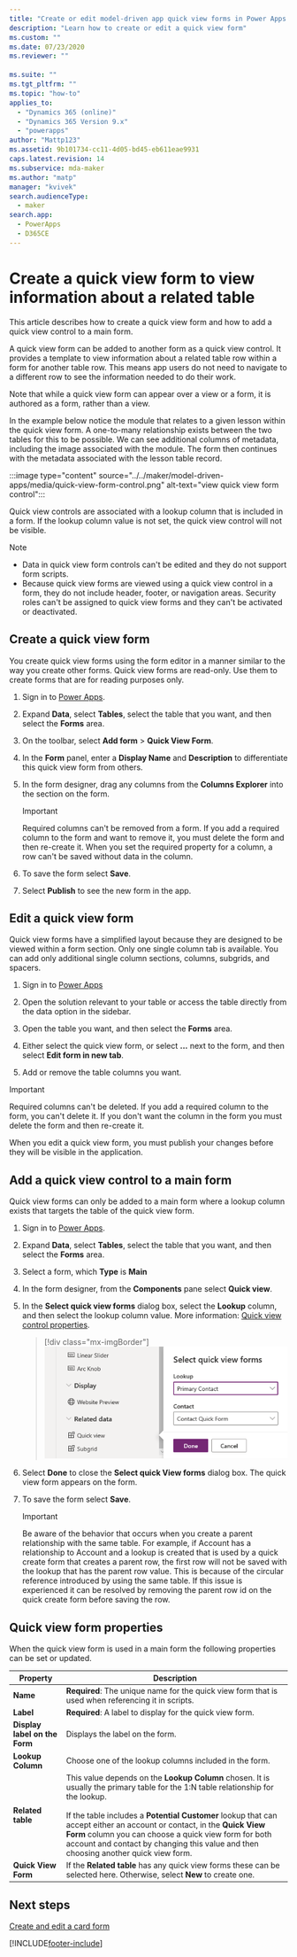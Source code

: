 ```yaml
---
title: "Create or edit model-driven app quick view forms in Power Apps | MicrosoftDocs"
description: "Learn how to create or edit a quick view form"
ms.custom: ""
ms.date: 07/23/2020
ms.reviewer: ""

ms.suite: ""
ms.tgt_pltfrm: ""
ms.topic: "how-to"
applies_to: 
  - "Dynamics 365 (online)"
  - "Dynamics 365 Version 9.x"
  - "powerapps"
author: "Mattp123"
ms.assetid: 9b101734-cc11-4d05-bd45-eb611eae9931
caps.latest.revision: 14
ms.subservice: mda-maker
ms.author: "matp"
manager: "kvivek"
search.audienceType: 
  - maker
search.app: 
  - PowerApps
  - D365CE
---
```


# Create a quick view form to view information about a related table

This article describes how to create a quick view form and how to add a quick view control to a main form.

A quick view form can be added to another form as a quick view control. It provides a template to view information about a related table row within a form for another table row. This means app users do not need to navigate to a different row to see the information needed to do their work.

Note that while a quick view form can appear over a view or a form, it is authored as a form, rather than a view.

In the example below notice the module that relates to a given lesson within the quick view form.  A one-to-many relationship exists between the two tables for this to be possible.  We can see additional columns of metadata, including the image associated with the module. The form then continues with the metadata associated with the lesson table record.

:::image type="content" source="../../maker/model-driven-apps/media/quick-view-form-control.png" alt-text="view quick view form control":::
  
 Quick view controls are associated with a lookup column that is included in a form. If the lookup column value is not set, the quick view control will not be visible.  
  
> [!NOTE]
> - Data in quick view form controls can't be edited and they do not support form scripts. 
> - Because quick view forms are viewed using a quick view control in a form, they do not include header, footer, or navigation areas. Security roles can't be assigned to quick view forms and they can't be activated or deactivated.
  
<a name="BKMK_CreateQFV"></a>

## Create a quick view form

 You create quick view forms using the form editor in a manner similar to the way you create other forms. Quick view forms are read-only. Use them to create forms that are for reading purposes only.  
  
1. Sign in to [Power Apps](https://make.powerapps.com/?utm_source=padocs&utm_medium=linkinadoc&utm_campaign=referralsfromdoc).  

2. Expand **Data**, select **Tables**, select the table that you want, and then select the **Forms** area.
  
3. On the toolbar, select **Add form** > **Quick View Form**.  
  
4. In the **Form** panel, enter a **Display Name** and **Description** to differentiate this quick view form from others.  
  
5. In the form designer, drag any columns from the **Columns Explorer** into the section on the form.

    > [!IMPORTANT]
    > Required columns can't be removed from a form. If you add a required column to the form and want to remove it, you must delete the form and then re-create it. When you set the required property for a column, a row can't be saved without data in the column.

7. To save the form select **Save**.  

8. Select **Publish** to see the new form in the app.
  
<a name="BKMK_EditQVF"></a>   
## Edit a quick view form

Quick view forms have a simplified layout because they are designed to be viewed within a form section. Only one single column tab is available. You can add only additional single column sections, columns, subgrids, and spacers.

1. Sign in to [Power Apps](https://make.powerapps.com/?utm_source=padocs&utm_medium=linkinadoc&utm_campaign=referralsfromdoc)

1. Open the solution relevant to your table or access the table directly from the data option in the sidebar.

1. Open the table you want, and then select the **Forms** area.

1. Either select the quick view form, or select **...** next to the form, and then select **Edit form in new tab**.

1. Add or remove the table columns you want.
  
  > [!IMPORTANT]
  > Required columns can't be deleted. If you add a required column to the form, you can't delete it. If you don't want the column in the form you must delete the form and then re-create it.
  
 When you edit a quick view form, you must publish your changes before they will be visible in the application.  
  
<a name="BKMK_AddQVF"></a>   
## Add a quick view control to a main form

Quick view forms can only be added to a main form where a lookup column exists that targets the table of the quick view form.  
  
1.  Sign in to [Power Apps](https://make.powerapps.com/?utm_source=padocs&utm_medium=linkinadoc&utm_campaign=referralsfromdoc).  

2.  Expand **Data**, select **Tables**, select the table that you want, and then select the **Forms** area.  

3. Select a form, which **Type** is **Main**
4. In the form designer, from the **Components** pane select **Quick view**.  
  
5.  In the **Select quick view forms** dialog box, select the **Lookup** column, and then select the lookup column value. More information: [Quick view control properties](quick-view-control-properties-legacy.md).  

    > [!div class="mx-imgBorder"] 
    > ![Add quick view control.](media/add-quick-view-control.png "Add quick view control to main form")

6.  Select **Done** to close the **Select quick View forms** dialog box. The quick view form appears on the form.

7.  To save the form select **Save**.  

    > [!IMPORTANT]
    > Be aware of the behavior that occurs when you create a parent relationship with the same table. For example, if Account has a relationship to Account and a lookup is created that is used by a quick create form that creates a parent row, the first row will not be saved with the lookup that has the parent row value. This is because of the circular reference introduced by using the same table. If this issue is experienced it can be resolved by removing the parent row id on the quick create form before saving the row.

## Quick view form properties

When the quick view form is used in a main form the following properties can be set or updated.

|Property|Description|  
|--------------|-----------------|  
|**Name**|**Required**: The unique name for the quick view form that is used when referencing it in scripts.|  
|**Label**|**Required**: A label to display for the quick view form.|  
|**Display label on the Form**|Displays the label on the form.|  
|**Lookup Column**|Choose one of the lookup columns included in the form.|  
|**Related table**|This value depends on the **Lookup Column** chosen. It is usually the primary table for the 1:N table relationship for the lookup.<br /><br /> If the table includes a **Potential Customer** lookup that can accept either an account or contact, in the **Quick View Form** column you can choose a quick view form for both account and contact by changing this value and then choosing another quick view form.|  
|**Quick View Form**|If the **Related table** has any quick view forms these can be selected here. Otherwise, select **New** to create one.<br />  

## Next steps
  
[Create and edit a card form](create-card-forms.md)

[!INCLUDE[footer-include](../../includes/footer-banner.md)]
